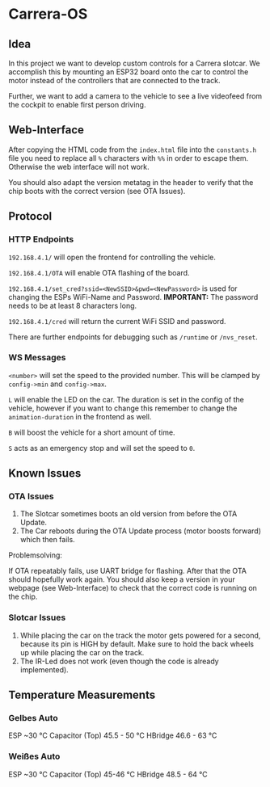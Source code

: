 # Carrera-OS

## Idea

In this project we want to develop custom controls for a Carrera slotcar. We accomplish this by mounting an ESP32 board onto the car to control the motor instead of the controllers that are connected to the track.

Further, we want to add a camera to the vehicle to see a live videofeed from the cockpit to enable first person driving.

## Web-Interface

After copying the HTML code from the `index.html` file into the `constants.h` file you need to replace all `%` characters with `%%` in order to escape them. Otherwise the web interface will not work.

You should also adapt the version metatag in the header to verify that the chip boots with the correct version (see OTA Issues).

## Protocol

### HTTP Endpoints

`192.168.4.1/` will open the frontend for controlling the vehicle.

`192.168.4.1/OTA` will enable OTA flashing of the board.

`192.168.4.1/set_cred?ssid=<NewSSID>&pwd=<NewPassword>` is used for changing the ESPs WiFi-Name and Password. **IMPORTANT:** The password needs to be at least 8 characters long.

`192.168.4.1/cred` will return the current WiFi SSID and password.

There are further endpoints for debugging such as `/runtime` or `/nvs_reset`.

### WS Messages

`<number>` will set the speed to the provided number. This will be clamped by `config->min` and `config->max`.

`L` will enable the LED on the car. The duration is set in the config of the vehicle, however if you want to change this remember to change the `animation-duration` in the frontend as well.

`B` will boost the vehicle for a short amount of time.

`S` acts as an emergency stop and will set the speed to `0`.

## Known Issues

### OTA Issues

1. The Slotcar sometimes boots an old version from before the OTA Update.
2. The Car reboots during the OTA Update process (motor boosts forward) which then fails.

Problemsolving:

If OTA repeatably fails, use UART bridge for flashing. After that the OTA should hopefully work again. You should also keep a version in your webpage (see Web-Interface) to check that the correct code is running on the chip.

### Slotcar Issues

1. While placing the car on the track the motor gets powered for a second, because its pin is HIGH by default. Make sure to hold the back wheels up while placing the car on the track.
2. The IR-Led does not work (even though the code is already implemented).

## Temperature Measurements

### Gelbes Auto

ESP ~30 °C
Capacitor (Top) 45.5 - 50 °C
HBridge 46.6 - 63 °C

### Weißes Auto

ESP ~30 °C
Capacitor (Top) 45-46 °C
HBridge 48.5 - 64 °C